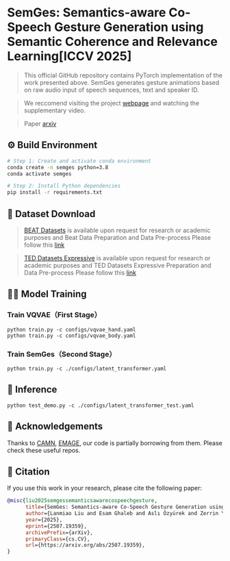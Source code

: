 # SemGes: Semantics-aware Co-Speech Gesture Generation using Semantic Coherence and Relevance Learning[ICCV 2025]
> 
> This official GitHub repository contains PyTorch implementation of the work presented above. 
> SemGes generates gesture animations based on raw audio input of speech sequences, text and speaker ID.

> We reccomend visiting the project [webpage]( https://semgesture.github.io/.) and watching the supplementary video.

> Paper [arxiv](https://www.arxiv.org/abs/2507.19359)

## ⚙️ Build Environment

```bash
# Step 1: Create and activate conda environment
conda create -n semges python=3.8
conda activate semges

# Step 2: Install Python dependencies
pip install -r requirements.txt
```

## 📁 Dataset Download


> [BEAT Datasets](https://pantomatrix.github.io/BEAT-Dataset/) is available upon request for research or academic purposes and Beat Data Preparation and Data Pre-process Please follow this [link](https://github.com/PantoMatrix/PantoMatrix/blob/main/datasets/process_testdata.py)

> [TED Datasets Expressive](https://mycuhk-my.sharepoint.com/personal/1155165198_link_cuhk_edu_hk/_layouts/15/onedrive.aspx?id=%2Fpersonal%2F1155165198%5Flink%5Fcuhk%5Fedu%5Fhk%2FDocuments%2Fted%5Fexpressive%5Fdataset%2Ezip&parent=%2Fpersonal%2F1155165198%5Flink%5Fcuhk%5Fedu%5Fhk%2FDocuments&ga=1) is available upon request for research or academic purposes and TED Datasets Expressive Preparation and Data Pre-process Please follow this [link](https://github.com/alvinliu0/HA2G?tab=readme-ov-file)



## 🏋️‍♂️ Model Training


###  Train VQVAE（First Stage）
```commandline
python train.py -c configs/vqvae_hand.yaml
python train.py -c configs/vqvae_body.yaml
```


### Train SemGes（Second Stage）
```commandline
python train.py -c ./configs/latent_transformer.yaml
```

## 🤖 Inference
```commandline
python test_demo.py -c ./configs/latent_transformer_test.yaml
```


## 🙏 Acknowledgements
Thanks to [CAMN](https://pantomatrix.github.io/BEAT/), [EMAGE](https://pantomatrix.github.io/EMAGE/), our code is partially borrowing from them. Please check these useful repos.


## 📖 Citation

If you use this work in your research, please cite the following paper:

```bibtex
@misc{liu2025semgessemanticsawarecospeechgesture,
      title={SemGes: Semantics-aware Co-Speech Gesture Generation using Semantic Coherence and Relevance Learning}, 
      author={Lanmiao Liu and Esam Ghaleb and Aslı Özyürek and Zerrin Yumak},
      year={2025},
      eprint={2507.19359},
      archivePrefix={arXiv},
      primaryClass={cs.CV},
      url={https://arxiv.org/abs/2507.19359}, 
}



